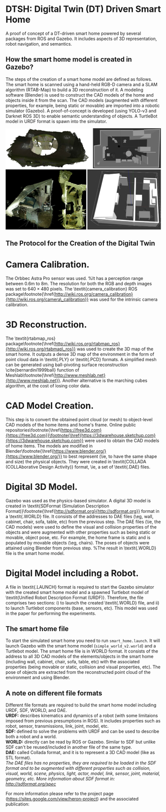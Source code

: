 # DTSH: Digital Twin (DT) Driven Smart Home

A proof of concept of a DT-driven smart home powered by several packages from ROS and Gazebo. It includes aspects of 3D representation, robot navigation, and semantics.

## How the smart home model is created in Gazebo?
The steps of the creation of a smart home model are defined as follows. 
The smart home is scanned using a hand-held RGB-D camera and a SLAM algorithm (RTAB-Map) to build a 3D reconstruction of it. 
A modeling software (Blender) is used to construct the CAD models of the home and objects inside it from the scan. The CAD models (augmented with different properties, for example, being static or movable) are imported into a robotic simulator (Gazebo). <!-- A TurtleBot model in URDF format is spawn into the simulator. --> A proof-of-concept is developed (using YOLO-v3 and Darknet ROS 3D) to enable semantic understanding of objects. A TurtleBot model in URDF format is spawn into the simulator.

![picture2](https://github.com/alirezaasvadi/DTSH/blob/main/2022-05-05%2016-07-33.png)

## The Protocol for the Creation of the Digital Twin

# Camera Calibration. 
The Orbbec Astra Pro sensor was used. %It has a perception range between 0.6m to 8m. 
The resolution for both the RGB and depth images was set to $640 \times 480$ pixels. The \textit{camera\_calibration} ROS package\footnote{\href{http://wiki.ros.org/camera_calibration}{http://wiki.ros.org/camera\_calibration}} was used for the intrinsic camera calibration.

# 3D Reconstruction. 
The \textit{rtabmap\_ros} package\footnote{\href{http://wiki.ros.org/rtabmap_ros}{http://wiki.ros.org/rtabmap\_ros}} was used to create the 3D map of the smart home. It outputs a dense 3D map of the environment in the form of point cloud data in \textit{.PLY} or \textit{.PCD} formats.
A simplified mesh can be generated using ball-pivoting surface reconstruction \cite{bernardini1999ball} function of Meshlab\footnote{\href{http://www.meshlab.net}{http://www.meshlab.net}}. Another alternative is the marching cubes algorithm, at the cost of losing color data.

# CAD Model Creation. 
This step is to convert the obtained point cloud (or mesh) to object-level CAD models of the home items and home's frame.
Online public repositories\footnote{\href{https://free3d.com}{https://free3d.com}}\footnote{\href{https://3dwarehouse.sketchup.com}{https://3dwarehouse.sketchup.com}} were used to obtain the CAD models of home items. The models are modified in Blender\footnote{\href{https://www.blender.org/}{https://www.blender.org/}} to best represent (\ie, to have the same shape and size) the physical objects.
They were created in \textit{COLLADA (COLLAborative Design Activity)} format, \ie, a set of \textit{.DAE} files.

# Digital 3D Model.
Gazebo was used as the physics-based simulator. 
A digital 3D model is created in \textit{SDFormat (Simulation Description Format)}\footnote{\href{http://sdformat.org}{http://sdformat.org}} format in a \textit{.WORLD} file. 
It consists of the addresses to DAE files (\eg, wall, cabinet, chair, sofa, table, etc) from the previous step. The DAE files (\ie, the CAD models) were used to define the visual and collision properties of the objects and were augmented with other properties such as being static or movable, object pose, etc. For example, the home frame is static and is populated by movable objects (\eg, chairs). The poses of objects were attained using Blender from previous step. %The result in \textit{.WORLD} file is the smart home model.

# Digital Model including a Robot.
A file in \textit{.LAUNCH} format is required to start the Gazebo simulator with the created smart home model and a spawned Turtlebot model of \textit{Unified Robot Description Format (URDF)}.
Therefore, the file comprises two sections: i) to launch the created \textit{.WORLD} file, and ii) to launch Turtlebot components (base, sensors, etc).
This model was used in the paper for performing the experiments.


## The smart home file <!-- roslaunch turtlebot_gazebo my_turtlebot_world.launch -->
To start the simulated smart home you need to run `smart_home.launch`. It will launch Gazebo with the smart home model (`simple_world_v2.world`) and a Turtlebot model. The smart home file is in WORLD format.<!-- that can be directly read by Gazebo (it is `simple_world_v2.world` which will be loaded using the launch file). --> It consists of the address to all 3D CAD models of the elements/objects in the smart home (including wall, cabinet, chair, sofa, table, etc) with the associated properties (being movable or static, collision and visual properties, etc). The pose of objects are extracted from the reconstructed point cloud of the environment and using Blender.

<!--The output of the SLAM algorithm is a 3D point cloud (in ply format). It canbe denoised by pcdenoise function in MATLAB. It is inputted to Blender (if it is made of different rooms it can be aligned manually or semi-automatically using Align tool in Meshlab)
The smart home is composed of two main components: static parts (walls) and movable objects. -->

## A note on different file formats
Different file formats are required to build the smart home model including URDF, SDF, WORLD, and DAE.  
**URDF:** describes kinematics and dynamics of a robot (with some limitaions imposed from previous presumptions in ROS). It includes properties such as robot, sensor, transmissions, link, joint, model, etc.  
**SDF:** defined to solve the problems with URDF and can be used to describe both a robot and a world.  
**WORLD:** directly can be read by ROS or Gazebo. Similar to SDF but unlike SDF can't be reused/included in another file of the same type.  
**DAE:** called Collada format, and it is to represent a 3D CAD model (like as STL format).  
*The DAE files has no properties, they are required to be loaded in the SDF format and to be augmented with different properties such as collision, visual, world, scene, physics, light, actor, model, link, sensor, joint, material, geometry, etc. More information about SDF format in: http://sdformat.org/spec*



For more information please refer to the project page (https://sites.google.com/view/heron-project) and the associated publication:

